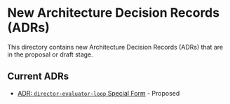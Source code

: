 # New Architecture Decision Records (ADRs)

This directory contains new Architecture Decision Records (ADRs) that are in the proposal or draft stage.

## Current ADRs

*   [ADR: `director-evaluator-loop` Special Form](./ADR_director_evaluator_loop.md) - Proposed
